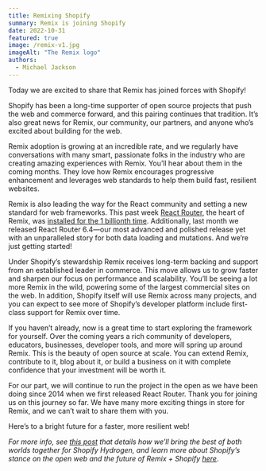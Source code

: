 ```yaml
---
title: Remixing Shopify
summary: Remix is joining Shopify
date: 2022-10-31
featured: true
image: /remix-v1.jpg
imageAlt: "The Remix logo"
authors:
  - Michael Jackson
---
```


Today we are excited to share that Remix has joined forces with Shopify!

Shopify has been a long-time supporter of open source projects that push the web and commerce forward, and this pairing continues that tradition. It’s also great news for Remix, our community, our partners, and anyone who’s excited about building for the web.

Remix adoption is growing at an incredible rate, and we regularly have conversations with many smart, passionate folks in the industry who are creating amazing experiences with Remix. You’ll hear about them in the coming months. They love how Remix encourages progressive enhancement and leverages web standards to help them build fast, resilient websites.

Remix is also leading the way for the React community and setting a new standard for web frameworks. This past week [React Router](https://reactrouter.com), the heart of Remix, was [installed for the 1 billionth time](https://twitter.com/mjackson/status/1585830846887362561). Additionally, last month we released React Router 6.4&mdash;our most advanced and polished release yet with an unparalleled story for both data loading and mutations. And we’re just getting started!

Under Shopify’s stewardship Remix receives long-term backing and support from an established leader in commerce. This move allows us to grow faster and sharpen our focus on performance and scalability. You’ll be seeing a lot more Remix in the wild, powering some of the largest commercial sites on the web. In addition, Shopify itself will use Remix across many projects, and you can expect to see more of Shopify’s developer platform include first-class support for Remix over time.

If you haven’t already, now is a great time to start exploring the framework for yourself. Over the coming years a rich community of developers, educators, businesses, developer tools, and more will spring up around Remix. This is the beauty of open source at scale. You can extend Remix, contribute to it, blog about it, or build a business on it with complete confidence that your investment will be worth it.

For our part, we will continue to run the project in the open as we have been doing since 2014 when we first released React Router. Thank you for joining us on this journey so far. We have many more exciting things in store for Remix, and we can’t wait to share them with you.

Here’s to a bright future for a faster, more resilient web!

_For more info, see [this post](https://hydrogen.shopify.dev/roadmap/) that details how we’ll bring the best of both worlds together for Shopify Hydrogen, and learn more about Shopify’s stance on the open web and the future of Remix + Shopify [here](https://shopify.engineering/remix-joins-shopify)_.
